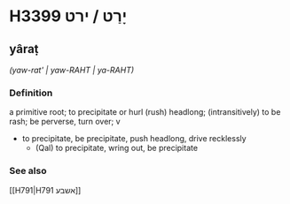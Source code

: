 # H3399 יָרַט / ירט

## yâraṭ

_(yaw-rat' | yaw-RAHT | ya-RAHT)_

### Definition

a primitive root; to precipitate or hurl (rush) headlong; (intransitively) to be rash; be perverse, turn over; v

- to precipitate, be precipitate, push headlong, drive recklessly
  - (Qal) to precipitate, wring out, be precipitate

### See also

[[H791|H791 אשבע]]
